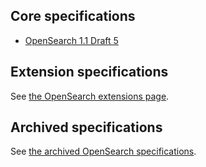 ## Core specifications

  - [OpenSearch 1.1 Draft
    5](Specifications/OpenSearch/1.1/Draft_5 "wikilink")

## Extension specifications

See [the OpenSearch extensions
page](Specifications/OpenSearch/Extensions "wikilink").

## Archived specifications

See [the archived OpenSearch
specifications](Specifications/Archive "wikilink").
